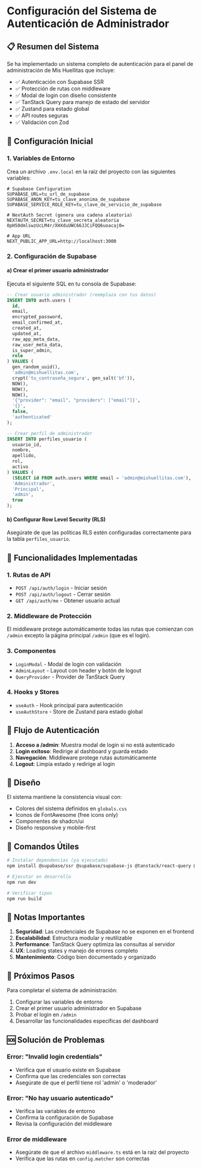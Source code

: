 # Configuración del Sistema de Autenticación de Administrador

## 📋 Resumen del Sistema

Se ha implementado un sistema completo de autenticación para el panel de administración de Mis Huellitas que incluye:

- ✅ Autenticación con Supabase SSR
- ✅ Protección de rutas con middleware
- ✅ Modal de login con diseño consistente
- ✅ TanStack Query para manejo de estado del servidor
- ✅ Zustand para estado global
- ✅ API routes seguras
- ✅ Validación con Zod

## 🚀 Configuración Inicial

### 1. Variables de Entorno

Crea un archivo `.env.local` en la raíz del proyecto con las siguientes variables:

```env
# Supabase Configuration
SUPABASE_URL=tu_url_de_supabase
SUPABASE_ANON_KEY=tu_clave_anonima_de_supabase
SUPABASE_SERVICE_ROLE_KEY=tu_clave_de_servicio_de_supabase

# NextAuth Secret (genera una cadena aleatoria)
NEXTAUTH_SECRET=tu_clave_secreta_aleatoria 0pH50dmlswzUcLM4r/XHXduUWC66JJCiFQQ6uoacaj0=

# App URL
NEXT_PUBLIC_APP_URL=http://localhost:3000
```

### 2. Configuración de Supabase

#### a) Crear el primer usuario administrador

Ejecuta el siguiente SQL en tu consola de Supabase:

```sql
-- Crear usuario administrador (reemplaza con tus datos)
INSERT INTO auth.users (
  id,
  email,
  encrypted_password,
  email_confirmed_at,
  created_at,
  updated_at,
  raw_app_meta_data,
  raw_user_meta_data,
  is_super_admin,
  role
) VALUES (
  gen_random_uuid(),
  'admin@mishuellitas.com',
  crypt('tu_contraseña_segura', gen_salt('bf')),
  NOW(),
  NOW(),
  NOW(),
  '{"provider": "email", "providers": ["email"]}',
  '{}',
  false,
  'authenticated'
);

-- Crear perfil de administrador
INSERT INTO perfiles_usuario (
  usuario_id,
  nombre,
  apellido,
  rol,
  activo
) VALUES (
  (SELECT id FROM auth.users WHERE email = 'admin@mishuellitas.com'),
  'Administrador',
  'Principal',
  'admin',
  true
);
```

#### b) Configurar Row Level Security (RLS)

Asegúrate de que las políticas RLS estén configuradas correctamente para la tabla `perfiles_usuario`.

## 🔐 Funcionalidades Implementadas

### 1. Rutas de API

- `POST /api/auth/login` - Iniciar sesión
- `POST /api/auth/logout` - Cerrar sesión
- `GET /api/auth/me` - Obtener usuario actual

### 2. Middleware de Protección

El middleware protege automáticamente todas las rutas que comienzan con `/admin` excepto la página principal `/admin` (que es el login).

### 3. Componentes

- `LoginModal` - Modal de login con validación
- `AdminLayout` - Layout con header y botón de logout
- `QueryProvider` - Provider de TanStack Query

### 4. Hooks y Stores

- `useAuth` - Hook principal para autenticación
- `useAuthStore` - Store de Zustand para estado global

## 📱 Flujo de Autenticación

1. **Acceso a /admin**: Muestra modal de login si no está autenticado
2. **Login exitoso**: Redirige al dashboard y guarda estado
3. **Navegación**: Middleware protege rutas automáticamente
4. **Logout**: Limpia estado y redirige al login

## 🎨 Diseño

El sistema mantiene la consistencia visual con:
- Colores del sistema definidos en `globals.css`
- Iconos de FontAwesome (free icons only)
- Componentes de shadcn/ui
- Diseño responsive y mobile-first

## 🔧 Comandos Útiles

```bash
# Instalar dependencias (ya ejecutado)
npm install @supabase/ssr @supabase/supabase-js @tanstack/react-query @tanstack/react-query-devtools react-hook-form @hookform/resolvers zod

# Ejecutar en desarrollo
npm run dev

# Verificar tipos
npm run build
```

## 📝 Notas Importantes

1. **Seguridad**: Las credenciales de Supabase no se exponen en el frontend
2. **Escalabilidad**: Estructura modular y reutilizable
3. **Performance**: TanStack Query optimiza las consultas al servidor
4. **UX**: Loading states y manejo de errores completo
5. **Mantenimiento**: Código bien documentado y organizado

## 🚨 Próximos Pasos

Para completar el sistema de administración:

1. Configurar las variables de entorno
2. Crear el primer usuario administrador en Supabase
3. Probar el login en `/admin`
4. Desarrollar las funcionalidades específicas del dashboard

## 🆘 Solución de Problemas

### Error: "Invalid login credentials"
- Verifica que el usuario existe en Supabase
- Confirma que las credenciales son correctas
- Asegúrate de que el perfil tiene rol 'admin' o 'moderador'

### Error: "No hay usuario autenticado"
- Verifica las variables de entorno
- Confirma la configuración de Supabase
- Revisa la configuración del middleware

### Error de middleware
- Asegúrate de que el archivo `middleware.ts` está en la raíz del proyecto
- Verifica que las rutas en `config.matcher` son correctas
